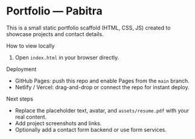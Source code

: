 # Portfolio — Pabitra

This is a small static portfolio scaffold (HTML, CSS, JS) created to showcase projects and contact details.

How to view locally

1. Open `index.html` in your browser directly.

Deployment

- GitHub Pages: push this repo and enable Pages from the `main` branch.
- Netlify / Vercel: drag-and-drop or connect the repo for instant deploy.

Next steps

- Replace the placeholder text, avatar, and `assets/resume.pdf` with your real content.
- Add project screenshots and links.
- Optionally add a contact form backend or use form services.
